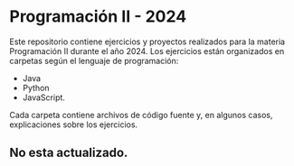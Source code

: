 # Programación II - 2024

Este repositorio contiene ejercicios y proyectos realizados para la materia Programación II durante el año 2024. Los ejercicios están organizados en carpetas según el lenguaje de programación: 
- Java
- Python
- JavaScript.
  
Cada carpeta contiene archivos de código fuente y, en algunos casos, explicaciones sobre los ejercicios.

## No esta actualizado.
